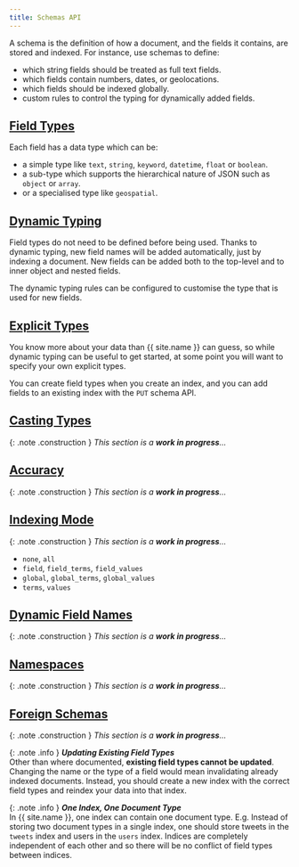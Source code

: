 ```yaml
---
title: Schemas API
---
```


A schema is the definition of how a document, and the fields it contains, are
stored and indexed. For instance, use schemas to define:

* which string fields should be treated as full text fields.
* which fields contain numbers, dates, or geolocations.
* which fields should be indexed globally.
* custom rules to control the typing for dynamically added fields.


## [Field Types](field-types)

Each field has a data type which can be:

* a simple type like `text`, `string`, `keyword`, `datetime`, `float` or `boolean`.
* a sub-type which supports the hierarchical nature of JSON such as `object` or `array`.
* or a specialised type like `geospatial`.


## [Dynamic Typing](dynamic-typing)
Field types do not need to be defined before being used. Thanks to dynamic
typing, new field names will be added automatically, just by indexing a
document. New fields can be added both to the top-level and to inner object and
nested fields.

The dynamic typing rules can be configured to customise the type that is used
for new fields.


## [Explicit Types](explicit-types)

You know more about your data than {{ site.name }} can guess, so while dynamic
typing can be useful to get started, at some point you will want to specify
your own explicit types.

You can create field types when you create an index, and you can add fields to
an existing index with the `PUT` schema API.


## [Casting Types](casting-types)

{: .note .construction }
_This section is a **work in progress**..._


## [Accuracy](accuracy)

{: .note .construction }
_This section is a **work in progress**..._


## [Indexing Mode](indexing-mode)

{: .note .construction }
_This section is a **work in progress**..._

* `none`, `all`
* `field`, `field_terms`, `field_values`
* `global`, `global_terms`, `global_values`
* `terms`, `values`


## [Dynamic Field Names](dynamic-field-names)

{: .note .construction }
_This section is a **work in progress**..._


## [Namespaces](namespaces)

{: .note .construction }
_This section is a **work in progress**..._


## [Foreign Schemas](foreign-schemas)

{: .note .construction }
_This section is a **work in progress**..._


{: .note .info }
**_Updating Existing Field Types_**<br>
Other than where documented, **existing field types cannot be updated**.
Changing the name or the type of a field would mean invalidating already indexed
documents. Instead, you should create a new index with the correct field types
and reindex your data into that index.


{: .note .info }
**_One Index, One Document Type_**<br>
In {{ site.name }}, one index can contain one document type. E.g. Instead of
storing two document types in a single index, one should store tweets in the
`tweets` index and users in the `users` index. Indices are completely
independent of each other and so there will be no conflict of field types
between indices.
